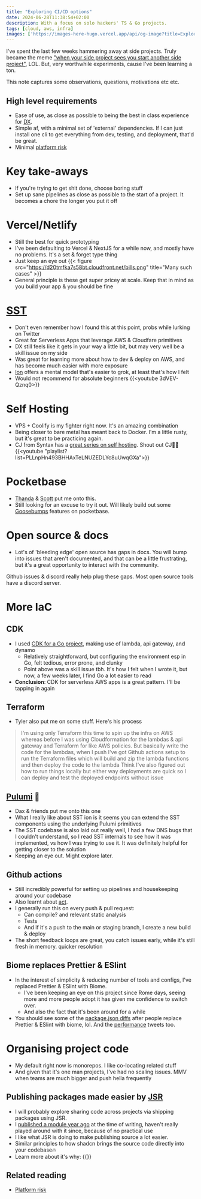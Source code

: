 ```yaml
---
title: "Exploring CI/CD options"
date: 2024-06-28T11:38:54+02:00
description: With a focus on solo hackers' TS & Go projects.
tags: [cloud, aws, infra]
images: ['https://images-here-hugo.vercel.app/api/og-image?title=Exploring+CI+CD']
---
```


I've spent the last few weeks hammering away at side projects.
Truly became the meme ["when your side project sees you start another side project"](https://x.com/netcapgirl/status/1805349014474572230), LOL.
But, very worthwhile experiments, cause I've been learning a ton.

This note captures some observations, questions, motivations etc etc.

## High level requirements
- Ease of use, as close as possible to being the best in class experience for [DX](/tags/dx).
- Simple af, with a minimal set of 'external' dependencies. If I can just install one cli to get everything from dev, testing, and deployment, that'd be great.
- Minimal [platform risk](/platform-risk)

# Key take-aways
- If you're trying to get shit done, choose boring stuff
- Set up sane pipelines as close as possible to the start of a project. It becomes a chore the longer you put it off

# Vercel/Netlify
- Still the best for quick prototyping
- I've been defaulting to Vercel & NextJS for a while now, and mostly have no problems. It's a set & forget type thing
- Just keep an eye out
{{< figure src="https://d20tmfka7s58bt.cloudfront.net/bills.png" title="Many such cases" >}}
- General principle is these get super pricey at scale. Keep that in mind as you build your app & you should be fine

# [SST](https://sst.dev)
- Don't even remember how I found this at this point, probs while lurking on Twitter
- Great for Serverless Apps that leverage AWS & Cloudfare primitives
- DX still feels like it gets in your way a little bit, but may very well be a skill issue on my side
- Was great for learning more about how to dev & deploy on AWS, and has become much easier with more exposure
- [Ion](https://ion.sst.dev) offers a mental model that's easier to grok, at least that's how I felt
- Would not recommend for absolute beginners
{{<youtube 3dVEV-Qznq0>}} 

# Self Hosting
- VPS + Coolify is my fighter right now. It's an amazing combination
- Being closer to bare metal has meant back to Docker. I'm a little rusty, but it's great to be practicing again.
- CJ from Syntax has a [great series on self hosting](https://youtube.com/playlist?list=PLLnpHn493BHHAxTeLNUZEDLYc8uUwqGXa&si=difu2Ut0C4abwZSR). Shout out CJ🙌🏽
{{<youtube "playlist?list=PLLnpHn493BHHAxTeLNUZEDLYc8uUwqGXa">}}


# Pocketbase
- [Thanda](https://www.amajola.xyz/) & [Scott](https://youtu.be/Eg38JbgbttA?si=r9t_inYHmhkWFdgE) put me onto this.
- Still looking for an excuse to try it out. Will likely build out some [Goosebumps](https://goosebumps.fm) features on pocketbase.

# Open source & docs
- Lot's of 'bleeding edge' open source has gaps in docs. You will bump into issues that aren't documented, 
and that can be a little frustrating, but it's a great opportunity to interact with the community.

Github issues & discord really help plug these gaps. Most open source tools have a discord server.

# More IaC
## CDK 
- I used [CDK for a Go project](https://github.com/guidefari/goCDK), making use of lambda, api gateway, and dynamo
    - Relatively straightforward, but configuring the environment esp in Go, felt tedious, error prone, and clunky
    - Point above was a skill issue tbh. It's how I felt when I wrote it, but now, a few weeks later, I find Go a lot easier to read
- **Conclusion**: CDK for serverless AWS apps is a great pattern. I'll be tapping in again

## Terraform
- Tyler also put me on some stuff. Here's his process

> I'm using only Terraform this time to spin up the infra on AWS whereas before I was using Cloudformation for the lambdas & api gateway and Terraform for like AWS policies. 
> But basically write the code for the lambdas, when I push I've got Github actions setup to run the Terraform files which will build and zip the lambda functions and then deploy the code to the lambda 
> Think I've also figured out how to run things locally but either way deployments are quick so I can deploy and test the deployed endpoints without issue

## [Pulumi](https://www.pulumi.com/) 👀
- Dax & friends put me onto this one
- What I really like about SST ion is it seems you can extend the SST components using the underlying Pulumi primitives
- The SST codebase is also laid out really well, I had a few DNS bugs that I couldn't understand, so I read SST internals to see how it was implemented, vs how I was trying to use it.
It was definitely helpful for getting closer to the solution
- Keeping an eye out. Might explore later.

## Github actions
- Still incredibly powerful for setting up pipelines and housekeeping around your codebase
- Also learnt about [act](https://github.com/nektos/act).
- I generally run this on every push & pull request:
  - Can compile? and relevant static analysis
  - Tests
  - And if it's a push to the main or staging branch, I create a new build & deploy
- The short feedback loops are great, you catch issues early, while it's still fresh in memory. quicker resolution

## Biome replaces Prettier & ESlint
- In the interest of simplicity & reducing number of tools and configs, I've replaced Prettier & ESlint with Biome.
  - I've been keeping an eye on this project since Rome days, seeing more and more people adopt it has given me confidence to switch over.
  - And also the fact that it's been around for a while
- You should see some of the [package.json diffs](https://x.com/JollyShopland/status/1806704410484969642) after people replace Prettier & ESlint with biome, lol. And the [performance](https://x.com/wojtekmaj91/status/1790846885332152538) tweets too.

# Organising project code
- My default right now is monorepos. I like co-locating related stuff
- And given that it's one man projects, I've had no scaling issues. MMV when teams are much bigger and push hella frequently

## Publishing packages made easier by [JSR](https://jsr.io/)
- I will probably explore sharing code across projects via shipping packages using JSR.
- I [published a module year ago](/npm-publish) at the time of writing, haven't really played around with it since, because of no practical use
- I like what JSR is doing to make publishing source a lot easier.
- Similar principles to how shadcn brings the source code directly into your codebase🔥
- Learn more about it's why:
{{<youtube dHfZiqVWVhk>}}

## Related reading
- [Platform risk](/platform-risk)